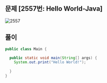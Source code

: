 ## 문제 [2557번: Hello World-Java]
![2557](https://user-images.githubusercontent.com/98507442/153034411-f5018248-e1dd-40c4-bffa-57cbd609bd1c.png)

## 풀이
```java
public class Main {

  public static void main(String[] args) {
    System.out.print("Hello World!");
    
  }
}
```
